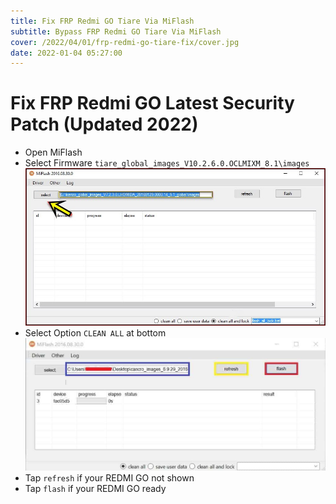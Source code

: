 ```yaml
---
title: Fix FRP Redmi GO Tiare Via MiFlash
subtitle: Bypass FRP Redmi GO Tiare Via MiFlash
cover: /2022/04/01/frp-redmi-go-tiare-fix/cover.jpg
date: 2022-01-04 05:27:00
---
```


# Fix FRP Redmi GO Latest Security Patch (Updated 2022)
<!-- more -->
- Open MiFlash
- Select Firmware `tiare_global_images_V10.2.6.0.OCLMIXM_8.1\images`
![](./frp-redmi-go-tiare-fix/select%20firmware.jpg)
- Select Option `CLEAN ALL` at bottom
![](./frp-redmi-go-tiare-fix/full%20example.jpg)
- Tap `refresh` if your REDMI GO not shown
- Tap `flash` if your REDMI GO ready